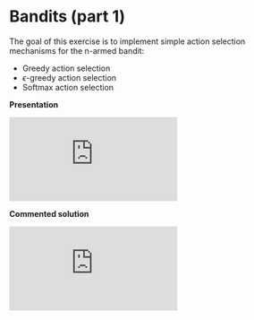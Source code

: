 # Bandits (part 1)

The goal of this exercise is to implement simple action selection mechanisms for the n-armed bandit:

* Greedy action selection
* $\epsilon$-greedy action selection
* Softmax action selection

**Presentation**

<div class="embed-container">
  <iframe src="https://www.youtube.com/embed/pYxphhdmrD4" frameborder="0" allowfullscreen></iframe>
</div>

**Commented solution**

<div class="embed-container">
  <iframe src="https://www.youtube.com/embed/x60ffQE59Eo" frameborder="0" allowfullscreen></iframe>
</div>
